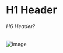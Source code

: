 # H1 Header
###### H6 Header?

![image](https://github.com/user-attachments/assets/986f9841-ed05-4e98-a340-ab858299b210)
